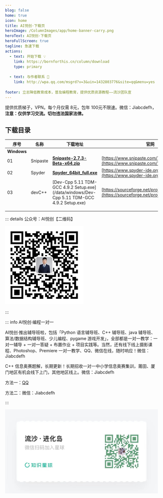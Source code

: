 ```yaml
---
blog: false
home: true
icon: home
title: AI悦创·下载页
heroImage: /ColumnImages/app/home-banner-carry.png
heroText: AI悦创·下载页
heroFullScreen: true
tagline: 急速下载
actions:
  - text: 开始下载 💡
    link: https://bornforthis.cn/column/download
    type: primary	

  - text: 与作者联系 👋
    link: http://wpa.qq.com/msgrd?v=3&uin=1432803776&site=qq&menu=yes

footer: 立志降低教育成本，普及编程教育，提供优质资源教程——流沙团队宣
---
```


提供优质梯子，VPN。每个月仅需 8元，包年 100元不限速。微信：Jiabcdefh，**注意：仅供学习交流。切勿违法国家法律。**



## 下载目录

| 序号        | 名称     | 下载地址                                                     | 官网                                                         |
| ----------- | -------- | ------------------------------------------------------------ | ------------------------------------------------------------ |
| **Windows** |          |                                                              |                                                              |
| 01          | Snipaste | [**Snipaste-2.7.3-Beta-x64.zip**](https://aiyc.lanzouf.com/iqFUt05dg7qd) | [https://www.snipaste.com/](https://www.snipaste.com/)       |
| 02          | Spyder   | **[Spyder_64bit_full.exe](https://github.com/spyder-ide/spyder/releases)** | [https://www.spyder-ide.org/](https://www.spyder-ide.org/)   |
| 03          | devC++   | [Dev-Cpp 5.11 TDM-GCC 4.9.2 Setup.exe](/data/windows/Dev-Cpp 5.11 TDM-GCC 4.9.2 Setup.exe) | [https://sourceforge.net/projects/orwelldevcpp/](https://sourceforge.net/projects/orwelldevcpp/) |
|             |          |                                                              |                                                              |
|             |          |                                                              |                                                              |
|             |          |                                                              |                                                              |

::: details 公众号：AI悦创【二维码】

![](/gzh.jpg)

:::

::: info AI悦创·编程一对一

AI悦创·推出辅导班啦，包括「Python 语言辅导班、C++ 辅导班、java 辅导班、算法/数据结构辅导班、少儿编程、pygame 游戏开发」，全部都是一对一教学：一对一辅导 + 一对一答疑 + 布置作业 + 项目实践等。当然，还有线下线上摄影课程、Photoshop、Premiere 一对一教学、QQ、微信在线，随时响应！微信：Jiabcdefh

C++ 信息奥赛题解，长期更新！长期招收一对一中小学信息奥赛集训，莆田、厦门地区有机会线下上门，其他地区线上。微信：Jiabcdefh

方法一：[QQ](http://wpa.qq.com/msgrd?v=3&uin=1432803776&site=qq&menu=yes)

方法二：微信：Jiabcdefh

:::

![](/zsxq.jpg)




